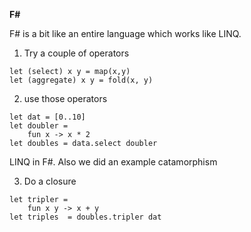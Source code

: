 **F#**

F# is a bit like an entire language which works like LINQ.


1.  Try a couple of operators

```
let (select) x y = map(x,y)
let (aggregate) x y = fold(x, y)

```
2.  use those operators

```
let dat = [0..10]
let doubler = 
    fun x -> x * 2
let doubles = data.select doubler

```
LINQ in F#.  Also we did an example catamorphism


3.  Do a closure

```
let tripler = 
    fun x y -> x + y
let triples  = doubles.tripler dat

```

